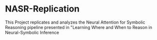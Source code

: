 # NASR-Replication
This Project replicates and analyzes the Neural Attention for Symbolic Reasoning pipeline presented in "Learning Where and When to Reason in Neural-Symbolic Inference



